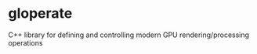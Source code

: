 gloperate
=========

C++ library for defining and controlling modern GPU rendering/processing operations
